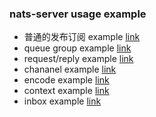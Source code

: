 ### nats-server usage example

* 普通的发布订阅 example [link]()
* queue group example [link]()
* request/reply example [link]()
* chananel example [link]()
* encode example [link]()
* context example [link]()
* inbox example [link]()

